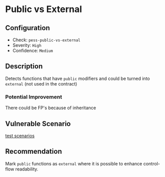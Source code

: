 # Public vs External

## Configuration

- Check: `pess-public-vs-external`
- Severity: `High`
- Confidence: `Medium`

## Description

Detects functions that have `public` modifiers and could be turned into `external` (not used in the contract)

### Potential Improvement

There could be FP's because of inheritance

## Vulnerable Scenario

[test scenarios](../tests/public_vs_external_test.sol)

## Recommendation

Mark `public` functions as `external` where it is possible to enhance control-flow readability.
